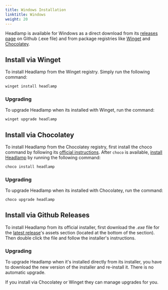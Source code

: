 ```yaml
---
title: Windows Installation
linktitle: Windows
weight: 20
---
```


Headlamp is available for Windows as a direct download from its [releases page](https://github.com/kinvolk/headlamp/releases) on Github (.exe file) and from package registries
like [Winget](https://learn.microsoft.com/en-us/windows/package-manager/winget/) and [Chocolatey](https://chocolatey.org/).

## Install via Winget

To install Headlamp from the Winget registry. Simply run the following command:
```powershell
winget install headlamp
```

### Upgrading

To upgrade Headlamp when its installed with Winget, run the command:
```powershell
winget upgrade headlamp
```


## Install via Chocolatey

To install Headlamp from the Chocolatey registry, first install the choco command by following
its [official instructions](https://chocolatey.org/install#generic).
After `choco` is available, [install Headlamp](https://community.chocolatey.org/packages/headlamp#install) by running the following command:
```powershell
choco install headlamp
```

### Upgrading

To upgrade Headlamp when its installed with Chocolatey, run the command:
```powershell
choco upgrade headlamp
```

## Install via Github Releases

To install Headlamp from its official installer, first download the _.exe_ file for the [latest release](https://github.com/headlamp-k8s/headlamp/releases/latest)'s assets section (located at the bottom of the section). Then double click the file and follow the installer's instructions.

### Upgrading

To upgrade Headlamp when it's installed directly from its installer, you have to
download the new version of the installer and re-install it. There is no automatic upgrade.

If you install via Chocolatey or Winget they can manage upgrades for you.
